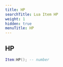 ```yaml
---
title: HP
searchTitle: Lua Item HP
weight: 1
hidden: true
menuTitle: HP
---
```

## HP
```lua
Item:HP(); -- number
```